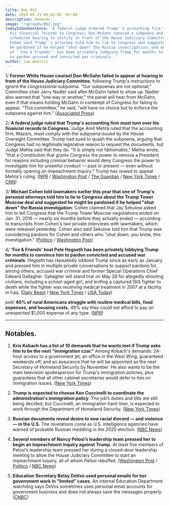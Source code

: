 ```yaml
---
title: Day 852
date: 2019-05-21 06:42:00 -07:00
description: Demands.
image: "/uploads/852.jpg"
todayInOneSentence: 'A federal judge ordered Trump''s accounting firm to hand over
  his financial records to Congress; Don McGahn ignored a subpoena and bailed on his
  scheduled hearing to testify in front of the House Judiciary Committee; Michael
  Cohen said Trump''s attorney told him to lie to Congress and suggested that he would
  be pardoned if he helped "shut down" the Russia investigation; and one of the hosts
  of ''Fox & Friends'' has been privately lobbying Trump for months to convince him
  to pardon accused and convicted war criminals. '
author: Joe Amditis
---
```


1/ **Former White House counsel Don McGahn failed to appear at hearing in front of the House Judiciary Committee**, following Trump's instructions to ignore the congressional subpoena. "Our subpoenas are not optional," Committee chair Jerry Nadler said after McGahn failed to show up. Nadler also warned that "one way or another," the panel will hear from McGahn, even if that means holding McGahn in contempt of Congress for failing to appear. "This committee," he said, "will have no choice but to enforce the subpoena against him." ([Associated Press](https://apnews.com/6384c08d99de4bfa982cdd5065f63434))

2/ **A federal judge ruled that Trump's accounting firm must turn over his financial records to Congress.** Judge Amit Mehta ruled that the accounting firm, Mazars, must comply with the subpoena issued by the House Oversight Committee. Trump had sued to quash the subpoena, arguing that Congress had no legitimate legislative reason to request the documents, but Judge Mehta said that they do. "It is simply not fathomable," Mehta wrote, "that a Constitution that grants Congress the power to remove a President for reasons including criminal behavior would deny Congress the power to investigate him for unlawful conduct — past or present — even without formally opening an impeachment inquiry." Trump has vowed to appeal Mehta's ruling. ([NPR](https://www.npr.org/2019/05/20/725126001/white-house-says-its-blocking-don-mcgahn-from-testifying-in-congress) / [Washington Post](https://www.washingtonpost.com/local/legal-issues/us-judge-denies-trump-bid-to-quash-house-subpoena-for-years-of-financial-records/2019/05/20/74e45880-7b21-11e9-8bb7-0fc796cf2ec0_story.html?noredirect=on) / [The Guardian](https://www.theguardian.com/us-news/live/2019/may/20/trump-news-today-live-fox-news-interview-pete-buttigieg-justin-amash-2020-latest-updates) / [New York Times](https://www.nytimes.com/2019/05/20/us/politics/mcgahn-trump-congress.html) / [CNN](https://www.cnn.com/2019/05/20/politics/mazars-trump-records/index.html))

3/ **Michael Cohen told lawmakers earlier this year that one of Trump's personal attorneys told him to lie to Congress about the Trump Tower Moscow deal and suggested he might be pardoned if he helped "shut down" the Russia investigation.** Cohen claimed that Jay Sekulow asked him to tell Congress that the Trump Tower Moscow negotiations ended on Jan. 31, 2016 — nearly six months before they actually ended — according to transcripts from Cohen's two private interviews with lawmakers, which were released yesterday. Cohen also said Sekulow told him that Trump was considering pardons for Cohen and others who "shut down, you know, this investigation." ([Politico](https://www.politico.com/story/2019/05/20/michael-cohen-told-lawmakers-that-trumps-attorney-asked-him-to-give-false-testimony-1336076) / [Washington Post](https://www.washingtonpost.com/politics/cohen-told-lawmakers-trump-attorney-jay-sekulow-instructed-him-to-falsely-claim-moscow-project-ended-in-january-2016/2019/05/20/e98c6a5e-7b0f-11e9-8bb7-0fc796cf2ec0_story.html?noredirect=on))

4/ **'Fox & Friends' host Pete Hegseth has been privately lobbying Trump for months to convince him to pardon convicted and accused war criminals**. Hegseth has repeatedly lobbied Trump since as early as January and pressed him in multiple private conversations to support pardons for, among others, accused war criminal and former Special Operations Chief Edward Gallagher. Gallagher will stand trial on May 28 for allegedly shooting civilians, including a school-aged girl, and knifing a captured ISIS fighter to death while the fighter was receiving medical treatment in 2007 at a facility in Iraq. ([Daily Beast](https://www.thedailybeast.com/fox-and-friends-host-pete-hegseth-privately-lobbied-trump-to-pardon-accused-war-criminals) / [New York Times](https://www.nytimes.com/2019/05/18/us/trump-pardons-war-crimes.html?smid=tw-nytimes&smtyp=cur) / [USA Today](https://www.usatoday.com/story/news/politics/2019/05/20/trump-pardons-war-crime-cases/3732814002/))

poll/ **40% of rural Americans struggle with routine medical bills, food expenses, and housing costs.** 49% say they could not afford to pay an unexpected $1,000 expense of any type. ([NPR](https://www.npr.org/sections/health-shots/2019/05/21/725059882/poll-many-rural-americans-struggle-with-financial-insecurity-access-to-health-ca))

---

## Notables.

1. **Kris Kobach has a list of 10 demands that he wants met if Trump asks him to be the next "immigration czar."** Among Kobach's demands: 24-hour access to a government jet, an office in the West Wing, guaranteed weekends off, and an assurance that he will be appointed as the next Secretary of Homeland Security by November. He also wants to be the main television spokesperson for Trump's immigration policies, plus guarantees that all other cabinet secretaries would defer to him on immigration issues. ([New York Times](https://www.nytimes.com/2019/05/20/us/politics/kris-kobach-trump.html))

2. **Trump is expected to choose Ken Cuccinelli to coordinate the administration's immigration policy**. The job’s duties and title are still being decided, but Cuccinelli, an immigration hard-liner, is expected to work through the Department of Homeland Security. ([New York Times](https://www.nytimes.com/2019/05/21/us/politics/trump-ken-cuccinelli-immigration.html))

3. **Russian documents reveal desire to sow racial discord — and violence — in the U.S.** The revelations come as U.S. intelligence agencies have warned of probable Russian meddling in the 2020 election. ([NBC News](https://www.nbcnews.com/news/world/russian-documents-reveal-desire-sow-racial-discord-violence-u-s-n1008051))

4. **Several members of Nancy Pelosi’s leadership team pressed her to begin an impeachment inquiry against Trump.** At least five members of Pelosi’s leadership team pressed her during a closed-door leadership meeting to allow the House Judiciary Committee to start an impeachment inquiry, all of whom Pelosi rebuffed. ([Washington Post](https://www.washingtonpost.com/politics/pelosis-leadership-team-rebels-on-impeachment-presses-her-to-begin-an-inquiry/2019/05/20/263c11de-7b5b-11e9-a66c-d36e482aa873_story.html?noredirect=on) / [Politico](https://www.politico.com/story/2019/05/20/nancy-pelosi-impeachment-1336587) / [NBC News](https://www.nbcnews.com/politics/congress/key-democrats-press-pelosi-move-forward-impeachment-inquiry-n1008141))

5. **Education Secretary Betsy DeVos used personal emails for her government work in "limited" cases**. An internal Education Department watchdog says DeVos sometimes uses personal email accounts for government business and does not always save the messages properly. ([CNBC](https://www.cnbc.com/2019/05/20/devos-used-personal-emails-for-work-in-limited-cases-say-feds.html))